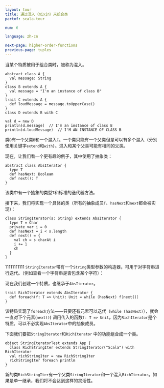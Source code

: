 ```yaml
---
layout: tour
title: 通过混入（mixin）来组合类
partof: scala-tour

num: 6

language: zh-cn

next-page: higher-order-functions
previous-page: tuples
---
```


当某个特质被用于组合类时，被称为混入。

```tut
abstract class A {
  val message: String
}
class B extends A {
  val message = "I'm an instance of class B"
}
trait C extends A {
  def loudMessage = message.toUpperCase()
}
class D extends B with C

val d = new D
println(d.message)  // I'm an instance of class B
println(d.loudMessage)  // I'M AN INSTANCE OF CLASS B
```

类`D`有一个父类`B`和一个混入`C`。一个类只能有一个父类但是可以有多个混入（分别使用关键字`extend`和`with`）。混入和某个父类可能有相同的父类。

现在，让我们看一个更有趣的例子，其中使用了抽象类：

```tut
abstract class AbsIterator {
  type T
  def hasNext: Boolean
  def next(): T
}
```

该类中有一个抽象的类型`T`和标准的迭代器方法。

接下来，我们将实现一个具体的类（所有的抽象成员`T`、`hasNext`和`next`都会被实现）：

```tut
class StringIterator(s: String) extends AbsIterator {
  type T = Char
  private var i = 0
  def hasNext = i < s.length
  def next() = {
    val ch = s charAt i
    i += 1
    ch
  }
}
```
11111111111
`StringIterator`带有一个`String`类型参数的构造器，可用于对字符串进行迭代。（例如查看一个字符串是否包含某个字符）：

现在我们创建一个特质，也继承于`AbsIterator`。

```tut
trait RichIterator extends AbsIterator {
  def foreach(f: T => Unit): Unit = while (hasNext) f(next())
}
```

该特质实现了`foreach`方法——只要还有元素可以迭代（`while (hasNext)`），就会一直对下个元素(`next()`) 调用传入的函数`f: T => Unit`。因为`RichIterator`是个特质，可以不必实现`AbsIterator`中的抽象成员。

下面我们要把`StringIterator`和`RichIterator` 中的功能组合成一个类。

```tut
object StringIteratorTest extends App {
  class RichStringIter extends StringIterator("Scala") with RichIterator
  val richStringIter = new RichStringIter
  richStringIter foreach println
}
```

新的类`RichStringIter`有一个父类`StringIterator`和一个混入`RichIterator`。如果是单一继承，我们将不会达到这样的灵活性。
